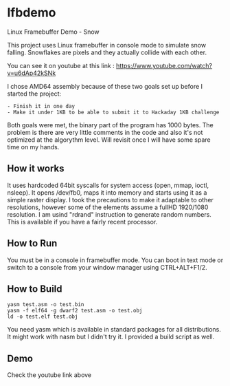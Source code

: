 # lfbdemo
Linux Framebuffer Demo - Snow

This project uses Linux framebuffer in console mode to simulate snow falling. Snowflakes are pixels and they actually collide with each other.

You can see it on youtube at this link : https://www.youtube.com/watch?v=u6dAp42kSNk

I chose AMD64 assembly because of these two goals set up before I started the project:

    - Finish it in one day
    - Make it under 1KB to be able to submit it to Hackaday 1KB challenge

Both goals were met, the binary part of the program has 1000 bytes. 
The problem is there are very little comments in the code and also it's not optimized at the algorythm level. Will revisit once I will have some spare time on my hands.


How it works
------------
It uses hardcoded 64bit syscalls for system access (open, mmap, ioctl, nsleep). It opens /dev/fb0, maps it into memory and starts using it as a simple raster display. I took the precautions to make it adaptable to other resolutions, however some of the elements assume a fullHD 1920/1080 resolution.
I am usind "rdrand" instruction to generate random numbers. This is available if you have a fairly recent processor.

How to Run 
----------
You must be in a console in framebuffer mode. You can boot in text mode or switch to a console from your window manager using CTRL+ALT+F1/2.

How to Build
------------

	yasm test.asm -o test.bin
	yasm -f elf64 -g dwarf2 test.asm -o test.obj
	ld -o test.elf test.obj

You need yasm which is available in standard packages for all distributions. It might work with nasm but I didn't try it.
I provided a build script as well.

Demo
----
Check the youtube link above


